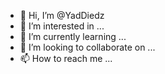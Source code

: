 - 👋 Hi, I’m @YadDiedz
- 👀 I’m interested in ...
- 🌱 I’m currently learning ...
- 💞️ I’m looking to collaborate on ...
- 📫 How to reach me ...

<!---
YadDiedz/YadDiedz is a ✨ special ✨ repository because its `README.md` (this file) appears on your GitHub profile.
You can click the Preview link to take a look at your changes.
--->
